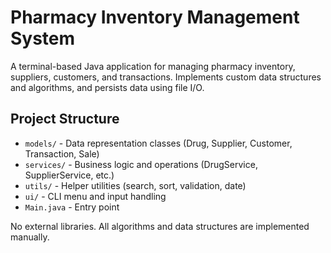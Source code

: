 # Pharmacy Inventory Management System

A terminal-based Java application for managing pharmacy inventory, suppliers, customers, and transactions. Implements custom data structures and algorithms, and persists data using file I/O.

## Project Structure

- `models/` - Data representation classes (Drug, Supplier, Customer, Transaction, Sale)
- `services/` - Business logic and operations (DrugService, SupplierService, etc.)
- `utils/` - Helper utilities (search, sort, validation, date)
- `ui/` - CLI menu and input handling
- `Main.java` - Entry point

No external libraries. All algorithms and data structures are implemented manually. 